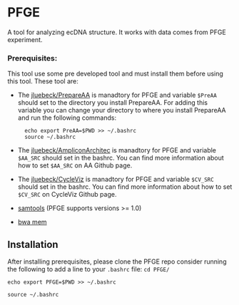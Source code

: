 # PFGE
A tool for analyzing ecDNA structure. It works with data comes from PFGE experiment. 

### Prerequisites:
This tool use some pre developed tool and must install them before using this tool. These tool are:
- The [jluebeck/PrepareAA](https://github.com/jluebeck/PrepareAA) is manadtory for PFGE and variable `$PreAA` should set to the directory you install PrepareAA. For adding this variable you can change your directory to where you install PrepareAA and run the following commands:
        
        echo export PreAA=$PWD >> ~/.bashrc
        source ~/.bashrc
- The [jluebeck/AmpliconArchitec](https://github.com/jluebeck/AmpliconArchitect) is manadtory for PFGE and variable `$AA_SRC` should set in the bashrc. You can find more information about how to set `$AA_SRC` on AA Github page.
- The [jluebeck/CycleViz](https://github.com/jluebeck/CycleViz) is manadtory for PFGE and variable `$CV_SRC` should set in the bashrc. You can find more information about how to set `$CV_SRC` on CycleViz Github page.
- [samtools](http://www.htslib.org/) (PFGE supports versions >= 1.0)
- [bwa mem](https://github.com/lh3/bwa)
## Installation
After installing prerequisites, please clone the PFGE repo consider running the following to add a line to your `.bashrc` file:
`cd PFGE/`

`echo export PFGE=$PWD >> ~/.bashrc`

`source ~/.bashrc`
